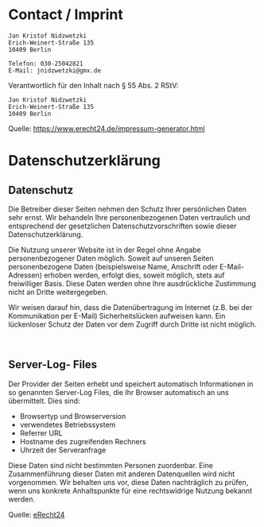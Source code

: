 # Contact / Imprint

```
Jan Kristof Nidzwetzki
Erich-Weinert-Straße 135
10409 Berlin

Telefon: 030-25042821
E-Mail: jnidzwetzki@gmx.de
```

Verantwortlich f&uuml;r den Inhalt nach &sect; 55 Abs. 2 RStV:

```
Jan Kristof Nidzwetzki
Erich-Weinert-Straße 135
10409 Berlin
```

Quelle: <a href="https://www.e-recht24.de/impressum-generator.html">https://www.erecht24.de/impressum-generator.html</a></p>
      
<h1>Datenschutzerkl&auml;rung</h1>

<h2>Datenschutz</h2> <p>Die Betreiber dieser Seiten nehmen
      den Schutz Ihrer pers&ouml;nlichen Daten sehr ernst. Wir behandeln Ihre personenbezogenen Daten
      vertraulich und entsprechend der gesetzlichen Datenschutzvorschriften sowie dieser
      Datenschutzerkl&auml;rung.</p> <p>Die Nutzung unserer Website ist in der Regel ohne Angabe
      personenbezogener Daten m&ouml;glich. Soweit auf unseren Seiten personenbezogene Daten
      (beispielsweise Name, Anschrift oder E-Mail-Adressen) erhoben werden, erfolgt dies, soweit
      m&ouml;glich, stets auf freiwilliger Basis. Diese Daten werden ohne Ihre ausdr&uuml;ckliche Zustimmung
      nicht an Dritte weitergegeben.</p> <p>Wir weisen darauf hin, dass die Daten&uuml;bertragung im Internet
      (z.B. bei der Kommunikation per E-Mail) Sicherheitsl&uuml;cken aufweisen kann. Ein l&uuml;ckenloser
      Schutz der Daten vor dem Zugriff durch Dritte ist nicht m&ouml;glich.</p><p>&nbsp;</p> <h2>Server-Log-
      Files</h2> <p>Der Provider der Seiten erhebt und speichert automatisch Informationen in so genannten
      Server-Log Files, die Ihr Browser automatisch an uns &uuml;bermittelt. Dies sind:</p> <ul>
      <li>Browsertyp und Browserversion</li> <li>verwendetes Betriebssystem</li> <li>Referrer URL</li>
      <li>Hostname des zugreifenden Rechners</li> <li>Uhrzeit der Serveranfrage</li> </ul> <p>Diese Daten
      sind nicht bestimmten Personen zuordenbar. Eine Zusammenf&uuml;hrung dieser Daten mit anderen
      Datenquellen wird nicht vorgenommen. Wir behalten uns vor, diese Daten nachtr&auml;glich zu
      pr&uuml;fen, wenn uns konkrete Anhaltspunkte f&uuml;r eine rechtswidrige Nutzung bekannt
      werden.</p> <p>Quelle: <a
      href="https://www.e-recht24.de">eRecht24</a></p>

